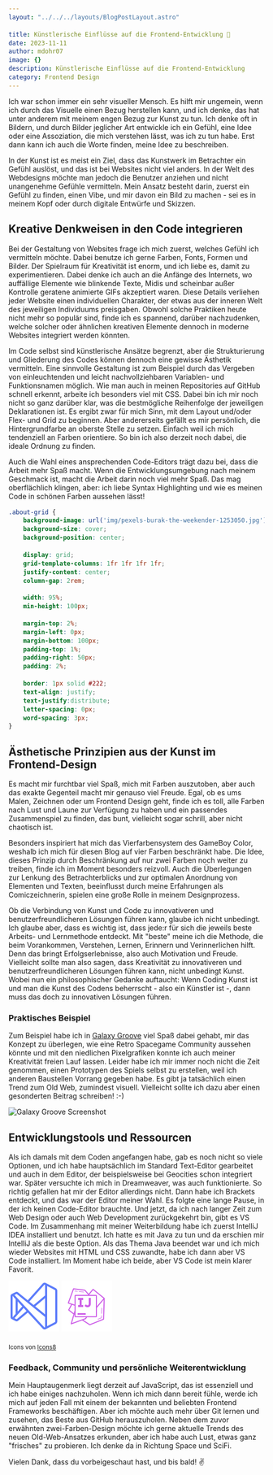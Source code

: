 ```yaml
---
layout: "../../../layouts/BlogPostLayout.astro"

title: Künstlerische Einflüsse auf die Frontend-Entwicklung 🎨
date: 2023-11-11
author: mdohr07
image: {}
description: Künstlerische Einflüsse auf die Frontend-Entwicklung
category: Frontend Design
---
```


Ich war schon immer ein sehr visueller Mensch. Es hilft mir ungemein, wenn ich durch das Visuelle einen Bezug herstellen kann, und ich denke, das hat unter anderem mit meinem engen Bezug zur Kunst zu tun. Ich denke oft in Bildern, und durch Bilder jeglicher Art entwickle ich ein Gefühl, eine Idee oder eine Assoziation, die mich verstehen lässt, was ich zu tun habe. Erst dann kann ich auch die Worte finden, meine Idee zu beschreiben.

In der Kunst ist es meist ein Ziel, dass das Kunstwerk im Betrachter ein Gefühl auslöst, und das ist bei Websites nicht viel anders. In der Welt des Webdesigns möchte man jedoch die Benutzer anziehen und nicht unangenehme Gefühle vermitteln. Mein Ansatz besteht darin, zuerst ein Gefühl zu finden, einen Vibe, und mir davon ein Bild zu machen - sei es in meinem Kopf oder durch digitale Entwürfe und Skizzen.

## Kreative Denkweisen in den Code integrieren

Bei der Gestaltung von Websites frage ich mich zuerst, welches Gefühl ich vermitteln möchte. Dabei benutze ich gerne Farben, Fonts, Formen und Bilder. Der Spielraum für Kreativität ist enorm, und ich liebe es, damit zu experimentieren. Dabei denke ich auch an die Anfänge des Internets, wo auffällige Elemente wie blinkende Texte, Midis und scheinbar außer Kontrolle geratene animierte GIFs akzeptiert waren. Diese Details verliehen jeder Website einen individuellen Charakter, der etwas aus der inneren Welt des jeweiligen Individuums preisgaben. Obwohl solche Praktiken heute nicht mehr so populär sind, finde ich es spannend, darüber nachzudenken, welche solcher oder ähnlichen kreativen Elemente dennoch in moderne Websites integriert werden könnten.

Im Code selbst sind künstlerische Ansätze begrenzt, aber die Strukturierung und Gliederung des Codes können dennoch eine gewisse Ästhetik vermitteln. Eine sinnvolle Gestaltung ist zum Beispiel durch das Vergeben von einleuchtenden und leicht nachvollziehbaren Variablen- und Funktionsnamen möglich. 
Wie man auch in meinen Repositories auf GitHub schnell erkennt, arbeite ich besonders viel mit CSS. Dabei bin ich mir noch nicht so ganz darüber klar, was die bestmögliche Reihenfolge der jeweiligen Deklarationen ist. Es ergibt zwar für mich Sinn, mit dem Layout und/oder Flex- und Grid zu beginnen. Aber andererseits gefällt es mir persönlich, die Hintergrundfarbe an oberste Stelle zu setzen. Einfach weil ich mich tendenziell an Farben orientiere. So bin ich also derzeit noch dabei, die ideale Ordnung zu finden.

Auch die Wahl eines ansprechenden Code-Editors trägt dazu bei, dass die Arbeit mehr Spaß macht. Wenn die Entwicklungsumgebung nach meinem Geschmack ist, macht die Arbeit darin noch viel mehr Spaß. Das mag oberflächlich klingen, aber: ich liebe Syntax Highlighting und wie es meinen Code in schönen Farben aussehen lässt!

```css
.about-grid {
    background-image: url('img/pexels-burak-the-weekender-1253050.jpg'); /* Aha! Hintergrund-Bild */
    background-size: cover;
    background-position: center;

    display: grid;
    grid-template-columns: 1fr 1fr 1fr 1fr;
    justify-content: center;
    column-gap: 2rem;

    width: 95%;
    min-height: 100px;
    
    margin-top: 2%;
    margin-left: 0px;
    margin-bottom: 100px;
    padding-top: 1%;
    padding-right: 50px;
    padding: 2%;

    border: 1px solid #222;
    text-align: justify;
    text-justify:distribute;
    letter-spacing: 0px;
    word-spacing: 3px;
}
```

## Ästhetische Prinzipien aus der Kunst im Frontend-Design

Es macht mir furchtbar viel Spaß, mich mit Farben auszutoben, aber auch das exakte Gegenteil macht mir genauso viel Freude. Egal, ob es ums Malen, Zeichnen oder um Frontend Design geht, finde ich es toll, alle Farben nach Lust und Laune zur Verfügung zu haben und ein passendes Zusammenspiel zu finden, das bunt, vielleicht sogar schrill, aber nicht chaotisch ist.

Besonders inspiriert hat mich das Vierfarbensystem des GameBoy Color, weshalb ich mich für diesen Blog auf vier Farben beschränkt habe. Die Idee, dieses Prinzip durch Beschränkung auf nur zwei Farben noch weiter zu treiben, finde ich im Moment besonders reizvoll. Auch die Überlegungen zur Lenkung des Betrachterblicks und zur optimalen Anordnung von Elementen und Texten, beeinflusst durch meine Erfahrungen als Comiczeichnerin, spielen eine große Rolle in meinem Designprozess.

Ob die Verbindung von Kunst und Code zu innovativeren und benutzerfreundlicheren Lösungen führen kann, glaube ich nicht unbedingt. Ich glaube aber, dass es wichtig ist, dass jede:r für sich die jeweils beste Arbeits- und Lernmethode entdeckt. Mit "beste" meine ich die Methode, die beim Vorankommen, Verstehen, Lernen, Erinnern und Verinnerlichen hilft. Denn das bringt Erfolgserlebnisse, also auch Motivation und Freude. Vielleicht sollte man also sagen, dass Kreativität zu innovativeren und benutzerfreundlicheren Lösungen führen kann, nicht unbedingt Kunst. Wobei nun ein philosophischer Gedanke auftaucht: Wenn Coding Kunst ist und man die Kunst des Codens beherrscht - also ein Künstler ist -, dann muss das doch zu innovativen Lösungen führen.

### Praktisches Beispiel

Zum Beispiel habe ich in [Galaxy Groove](https://github.com/mdohr07/galaxygroove) viel Spaß dabei gehabt, mir das Konzept zu überlegen, wie eine Retro Spacegame Community aussehen könnte und mit den niedlichen Pixelgrafiken konnte ich auch meiner Kreativität freien Lauf lassen. Leider habe ich mir immer noch nicht die Zeit genommen, einen Prototypen des Spiels selbst zu erstellen, weil ich anderen Baustellen Vorrang gegeben habe.
Es gibt ja tatsächlich einen Trend zum Old Web, zumindest visuell. Vielleicht sollte ich dazu aber einen gesonderten Beitrag schreiben! :-)

![Galaxy Groove Screenshot](https://camo.githubusercontent.com/17bf8f12a284e0f08a8761e20b9dff980f1f8e7189aebc06c13b2fe200c9eacd/68747470733a2f2f6d646f687230372e6769746875622e696f2f67616c61787967726f6f76652f696d616765732f67616c61787967726f6f7665312e706e67)

## Entwicklungstools und Ressourcen

Als ich damals mit dem Coden angefangen habe, gab es noch nicht so viele Optionen, und ich habe hauptsächlich im Standard Text-Editor gearbeitet und auch in dem Editor, der beispielsweise bei Geocities schon integriert war. Später versuchte ich mich in Dreamweaver, was auch funktionierte. So richtig gefallen hat mir der Editor allerdings nicht. Dann habe ich Brackets entdeckt, und das war der Editor meiner Wahl. Es folgte eine lange Pause, in der ich keinen Code-Editor brauchte. Und jetzt, da ich nach langer Zeit zum Web Design oder auch Web Development zurückgekehrt bin, gibt es VS Code. Im Zusammenhang mit meiner Weiterbildung habe ich zuerst IntelliJ IDEA installiert und benutzt. Ich hatte es mit Java zu tun und da erschien mir IntelliJ als die beste Option. Als das Thema Java beendet war und ich mich wieder Websites mit HTML und CSS zuwandte, habe ich dann aber VS Code installiert. Im Moment habe ich beide, aber VS Code ist mein klarer Favorit.

![VS Code Logo](./images/icons8-visual-studio-100.png) ![IntelliJ Logo](./images/icons8-intellij-idea-100.png)

<sub>Icons von [Icons8](https://icons8.com)</sub>

### Feedback, Community und persönliche Weiterentwicklung

Mein Hauptaugenmerk liegt derzeit auf JavaScript, das ist essenziell und ich habe einiges nachzuholen. Wenn ich mich dann bereit fühle, werde ich mich auf jeden Fall mit einem der bekannten und beliebten Frontend Frameworks beschäftigen. Aber ich möchte auch mehr über Git lernen und zusehen, das Beste aus GitHub herauszuholen. Neben dem zuvor erwähnten zwei-Farben-Design möchte ich gerne aktuelle Trends des neuen Old-Web-Ansatzes erkunden, aber ich habe auch Lust, etwas ganz "frisches" zu probieren. Ich denke da in Richtung Space und SciFi.

Vielen Dank, dass du vorbeigeschaut hast, und bis bald! ✌️
